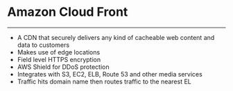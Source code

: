 # Amazon Cloud Front
---
- A CDN that securely delivers any kind of cacheable web content and data to customers
- Makes use of edge locations
- Field level HTTPS encryption
- AWS Shield for DDoS protection
- Integrates with S3, EC2, ELB, Route 53 and other media services
- Traffic hits domain name then routes traffic to the nearest EL